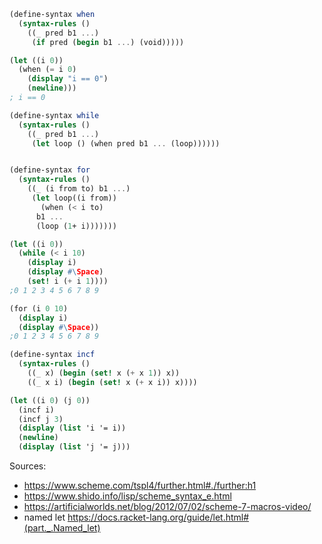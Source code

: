 ```scheme
(define-syntax when
  (syntax-rules ()
    ((_ pred b1 ...)
     (if pred (begin b1 ...) (void)))))

(let ((i 0))
  (when (= i 0)
    (display "i == 0")
    (newline)))
; i == 0

(define-syntax while
  (syntax-rules ()
    ((_ pred b1 ...)
     (let loop () (when pred b1 ... (loop))))))


(define-syntax for
  (syntax-rules ()
    ((_ (i from to) b1 ...)
     (let loop((i from))
       (when (< i to)
	  b1 ...
	  (loop (1+ i)))))))

(let ((i 0))
  (while (< i 10)
    (display i)
    (display #\Space)
    (set! i (+ i 1))))
;0 1 2 3 4 5 6 7 8 9

(for (i 0 10)
  (display i)
  (display #\Space))
;0 1 2 3 4 5 6 7 8 9

(define-syntax incf
  (syntax-rules ()
    ((_ x) (begin (set! x (+ x 1)) x))
    ((_ x i) (begin (set! x (+ x i)) x))))

(let ((i 0) (j 0))
  (incf i)
  (incf j 3)
  (display (list 'i '= i))
  (newline)
  (display (list 'j '= j)))
```

Sources:
* https://www.scheme.com/tspl4/further.html#./further:h1
* https://www.shido.info/lisp/scheme_syntax_e.html
* https://artificialworlds.net/blog/2012/07/02/scheme-7-macros-video/
* named let https://docs.racket-lang.org/guide/let.html#(part._.Named_let)